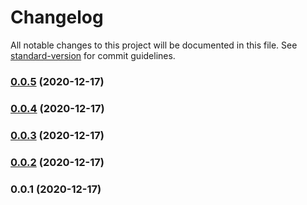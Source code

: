 # Changelog

All notable changes to this project will be documented in this file. See [standard-version](https://github.com/conventional-changelog/standard-version) for commit guidelines.

### [0.0.5](https://github.com/jossaq/jossaq-demo-backend/compare/v0.0.4...v0.0.5) (2020-12-17)

### [0.0.4](https://github.com/jossaq/jossaq-demo-backend/compare/v0.0.3...v0.0.4) (2020-12-17)

### [0.0.3](https://github.com/jossaq/jossaq-demo-backend/compare/v0.0.2...v0.0.3) (2020-12-17)

### [0.0.2](https://github.com/jossaq/jossaq-demo-backend/compare/v0.0.1...v0.0.2) (2020-12-17)

### 0.0.1 (2020-12-17)
